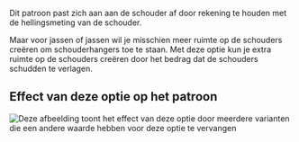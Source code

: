 Dit patroon past zich aan aan de schouder af door rekening te houden met de hellingsmeting van de schouder.

Maar voor jassen of jassen wil je misschien meer ruimte op de schouders creëren om schouderhangers toe te staan. Met deze optie kun je extra ruimte op de schouders creëren door het bedrag dat de schouders schudden te verlagen.

## Effect van deze optie op het patroon

![Deze afbeelding toont het effect van deze optie door meerdere varianten die een andere waarde hebben voor deze optie te vervangen](bent\_shoulderslopereduction\_sample.svg "Effect van deze optie op het patroon")

